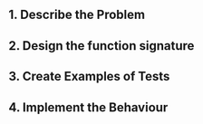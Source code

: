 ## 1. Describe the Problem 

## 2. Design the function signature

## 3. Create Examples of Tests

## 4. Implement the Behaviour

